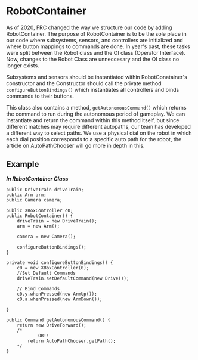 # RobotContainer

As of 2020, FRC changed the way we structure our code by adding RobotContainer. The purpose of RobotContainer is to be the sole place in our code where subsystems, sensors, and controllers are initialized and where button mappings to commands are done. In year's past, these tasks were split between the Robot class and the OI class (Operator Interface). Now, changes to the Robot Class are unneccesary and the OI class no longer exists. 

Subsystems and sensors should be instantiated within RobotConatainer's constructor and the Constructor should call the private method `configureButtonBindings()` which instantiates all controllers and binds commands to their buttons.

This class also contains a method, `getAutonomousCommand()` which returns the command to run during the autonomous period of gameplay. We can instantiate and return the command within this method itself, but since different matches may require different autopaths, our team has developed a different way to select paths. We use a physical dial on the robot in which each dial position corresponds to a specific auto path for the robot, the article on AutoPathChooser will go more in depth in this. 

## **Example**

***In RobotContainer Class***

	public DriveTrain driveTrain;
	public Arm arm;
	public Camera camera;
	
	public XBoxController c0;
    public RobotContainer() {
    	driveTrain = new DriveTrain();
    	arm = new Arm();
    	
    	camera = new Camera();
    	
    	configureButtonBindings();
    }
    
    private void configureButtonBindings() {
    	c0 = new XBoxController(0);
    	//Set Default Commands
    	driveTrain.setDefaultCommand(new Drive());
    	
    	// Bind Commands
    	c0.y.whenPressed(new ArmUp());
    	c0.a.whenPressed(new ArmDown());
    
    }
    
    public Command getAutonomousCommand() {
        return new DriveForward();
        /*
        		OR!!
        	return AutoPathChooser.getPath();
        */
    }